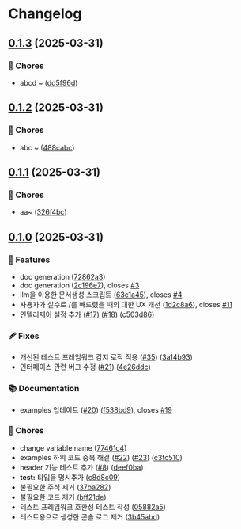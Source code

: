 # Changelog

## [0.1.3](https://github.com/PENEKhun/test-release-plz/compare/v0.1.2...v0.1.3) (2025-03-31)


### 🧹 Chores

* abcd ~ ([dd5f96d](https://github.com/PENEKhun/test-release-plz/commit/dd5f96d3cdaf3420a19de05105eca079d0efb844))

## [0.1.2](https://github.com/PENEKhun/test-release-plz/compare/v0.1.1...v0.1.2) (2025-03-31)


### 🧹 Chores

* abc ~ ([488cabc](https://github.com/PENEKhun/test-release-plz/commit/488cabc5cfc3c411e97c602b943c070510bfb944))

## [0.1.1](https://github.com/PENEKhun/test-release-plz/compare/v0.1.0...v0.1.1) (2025-03-31)


### 🧹 Chores

* aa~ ([326f4bc](https://github.com/PENEKhun/test-release-plz/commit/326f4bc2b1fe28f428818f79af8cb075d876aa2b))

## [0.1.0](https://github.com/PENEKhun/test-release-plz/compare/v0.0.1...v0.1.0) (2025-03-31)


### 🌟 Features

* doc generation ([72862a3](https://github.com/PENEKhun/test-release-plz/commit/72862a3b79096fdabec7335c4a7461c783297e24))
* doc generation ([2c196e7](https://github.com/PENEKhun/test-release-plz/commit/2c196e7026b0618cf96bc4bc7f8405bb69252d0a)), closes [#3](https://github.com/PENEKhun/test-release-plz/issues/3)
* llm을 이용한 문서생성 스크립트 ([63c1a45](https://github.com/PENEKhun/test-release-plz/commit/63c1a450ecf4c401a05de89fc8f2d8c0cff1c42f)), closes [#4](https://github.com/PENEKhun/test-release-plz/issues/4)
* 사용자가 실수로 /를 빼드렸을 때의 대한 UX 개선 ([1d2c8a6](https://github.com/PENEKhun/test-release-plz/commit/1d2c8a6e9fdfc90476fe5425dbd7e6247c1e47db)), closes [#11](https://github.com/PENEKhun/test-release-plz/issues/11)
* 인텔리제이 설정 추가 ([#17](https://github.com/PENEKhun/test-release-plz/issues/17)) ([#18](https://github.com/PENEKhun/test-release-plz/issues/18)) ([c503d86](https://github.com/PENEKhun/test-release-plz/commit/c503d862f50a6702f0946925f3381659abb66ab5))


### 🩹 Fixes

* 개선된 테스트 프레임워크 감지 로직 적용 ([#35](https://github.com/PENEKhun/test-release-plz/issues/35)) ([3a14b93](https://github.com/PENEKhun/test-release-plz/commit/3a14b9364348cb4ccbabce5d4a291fb7041fe27a))
* 인터페이스 관련 버그 수정 ([#21](https://github.com/PENEKhun/test-release-plz/issues/21)) ([4e26ddc](https://github.com/PENEKhun/test-release-plz/commit/4e26ddc9ef327f68f1fd67fc27642118d7172f29))


### 📚 Documentation

* examples 업데이트 ([#20](https://github.com/PENEKhun/test-release-plz/issues/20)) ([f538bd9](https://github.com/PENEKhun/test-release-plz/commit/f538bd9c6f90dbe4048af352bf7c3e7122632f52)), closes [#19](https://github.com/PENEKhun/test-release-plz/issues/19)


### 🧹 Chores

* change variable name ([77461c4](https://github.com/PENEKhun/test-release-plz/commit/77461c436c1ae343106aababd86233d6aec9e57a))
* examples 하위 코드 중복 해결 ([#22](https://github.com/PENEKhun/test-release-plz/issues/22)) ([#23](https://github.com/PENEKhun/test-release-plz/issues/23)) ([c3fc510](https://github.com/PENEKhun/test-release-plz/commit/c3fc51045910c898b50f9b58cb9ebbf16bc5bfeb))
* header 기능 테스트 추가 ([#8](https://github.com/PENEKhun/test-release-plz/issues/8)) ([deef0ba](https://github.com/PENEKhun/test-release-plz/commit/deef0ba22b263da7987ff6ba8ae172b2889e5c20))
* **test:** 타입을 명시추가 ([c8d8c09](https://github.com/PENEKhun/test-release-plz/commit/c8d8c09b80c8e028045841ba916102527ab193f9))
* 불필요한 주석 제거 ([37ba282](https://github.com/PENEKhun/test-release-plz/commit/37ba282bae4aab7cacacd8c7245a230e03fdb971))
* 불필요한 코드 제거 ([bff21de](https://github.com/PENEKhun/test-release-plz/commit/bff21de4930fdeeda2601c7907a0faa73dfd137d))
* 테스트 프레임워크 호환성 테스트 작성 ([05882a5](https://github.com/PENEKhun/test-release-plz/commit/05882a54468482dbc5cdcc1c76fdec0e73e34797))
* 테스트용으로 생성한 콘솔 로그 제거 ([3b45abd](https://github.com/PENEKhun/test-release-plz/commit/3b45abd2ef4b11221df42deb33e256b669bea388))
